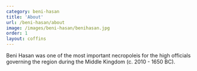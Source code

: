 ```yaml
---
category: beni-hasan
title: 'About'
url: /beni-hasan/about
image: /images/beni-hasan/benihasan.jpg
order: 1
layout: coffins
---
```


Beni Hasan was one of the most important necropoleis for the high officials governing the region during the Middle Kingdom (c. 2010 - 1650 BC). 
